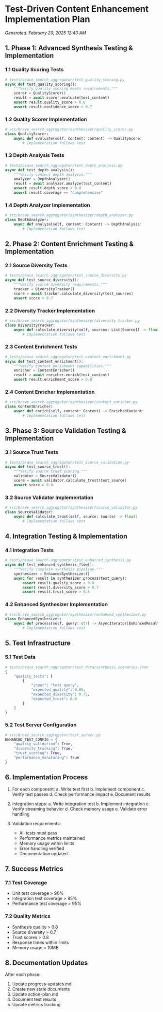 # Test-Driven Content Enhancement Implementation Plan
*Generated: February 20, 2025 12:40 AM*

## 1. Phase 1: Advanced Synthesis Testing & Implementation

### 1.1 Quality Scoring Tests
```python
# tests/brave_search_aggregator/test_quality_scoring.py
async def test_quality_scoring():
    """Verify quality scoring meets requirements."""
    scorer = QualityScorer()
    result = await scorer.evaluate(test_content)
    assert result.quality_score > 0.8
    assert result.confidence_score > 0.7
```

### 1.2 Quality Scorer Implementation
```python
# src/brave_search_aggregator/synthesizer/quality_scorer.py
class QualityScorer:
    async def evaluate(self, content: Content) -> QualityScore:
        # Implementation follows test
```

### 1.3 Depth Analysis Tests
```python
# tests/brave_search_aggregator/test_depth_analysis.py
async def test_depth_analysis():
    """Verify content depth analysis."""
    analyzer = DepthAnalyzer()
    result = await analyzer.analyze(test_content)
    assert result.depth_score > 0.8
    assert result.coverage == "comprehensive"
```

### 1.4 Depth Analyzer Implementation
```python
# src/brave_search_aggregator/synthesizer/depth_analyzer.py
class DepthAnalyzer:
    async def analyze(self, content: Content) -> DepthAnalysis:
        # Implementation follows test
```

## 2. Phase 2: Content Enrichment Testing & Implementation

### 2.1 Source Diversity Tests
```python
# tests/brave_search_aggregator/test_source_diversity.py
async def test_source_diversity():
    """Verify source diversity requirements."""
    tracker = DiversityTracker()
    score = await tracker.calculate_diversity(test_sources)
    assert score > 0.7
```

### 2.2 Diversity Tracker Implementation
```python
# src/brave_search_aggregator/synthesizer/diversity_tracker.py
class DiversityTracker:
    async def calculate_diversity(self, sources: List[Source]) -> float:
        # Implementation follows test
```

### 2.3 Content Enrichment Tests
```python
# tests/brave_search_aggregator/test_content_enrichment.py
async def test_content_enrichment():
    """Verify content enrichment capabilities."""
    enricher = ContentEnricher()
    result = await enricher.enrich(test_content)
    assert result.enrichment_score > 0.8
```

### 2.4 Content Enricher Implementation
```python
# src/brave_search_aggregator/synthesizer/content_enricher.py
class ContentEnricher:
    async def enrich(self, content: Content) -> EnrichedContent:
        # Implementation follows test
```

## 3. Phase 3: Source Validation Testing & Implementation

### 3.1 Source Trust Tests
```python
# tests/brave_search_aggregator/test_source_validation.py
async def test_source_trust():
    """Verify source trust scoring."""
    validator = SourceValidator()
    score = await validator.calculate_trust(test_source)
    assert score > 0.8
```

### 3.2 Source Validator Implementation
```python
# src/brave_search_aggregator/synthesizer/source_validator.py
class SourceValidator:
    async def calculate_trust(self, source: Source) -> float:
        # Implementation follows test
```

## 4. Integration Testing & Implementation

### 4.1 Integration Tests
```python
# tests/brave_search_aggregator/test_enhanced_synthesis.py
async def test_enhanced_synthesis_flow():
    """Verify complete synthesis pipeline."""
    synthesizer = EnhancedSynthesizer()
    async for result in synthesizer.process(test_query):
        assert result.quality_score > 0.8
        assert result.diversity_score > 0.7
        assert result.trust_score > 0.8
```

### 4.2 Enhanced Synthesizer Implementation
```python
# src/brave_search_aggregator/synthesizer/enhanced_synthesizer.py
class EnhancedSynthesizer:
    async def process(self, query: str) -> AsyncIterator[EnhancedResult]:
        # Implementation follows test
```

## 5. Test Infrastructure

### 5.1 Test Data
```python
# tests/brave_search_aggregator/test_data/synthesis_scenarios.json
{
    "quality_tests": [
        {
            "input": "test query",
            "expected_quality": 0.85,
            "expected_diversity": 0.75,
            "expected_trust": 0.8
        }
    ]
}
```

### 5.2 Test Server Configuration
```python
# src/brave_search_aggregator/test_server.py
ENHANCED_TEST_CONFIG = {
    "quality_validation": True,
    "diversity_tracking": True,
    "trust_scoring": True,
    "performance_monitoring": True
}
```

## 6. Implementation Process

1. For each component:
   a. Write test first
   b. Implement component
   c. Verify test passes
   d. Check performance impact
   e. Document results

2. Integration steps:
   a. Write integration test
   b. Implement integration
   c. Verify streaming behavior
   d. Check memory usage
   e. Validate error handling

3. Validation requirements:
   - All tests must pass
   - Performance metrics maintained
   - Memory usage within limits
   - Error handling verified
   - Documentation updated

## 7. Success Metrics

### 7.1 Test Coverage
- Unit test coverage > 90%
- Integration test coverage > 85%
- Performance test coverage > 95%

### 7.2 Quality Metrics
- Synthesis quality > 0.8
- Source diversity > 0.7
- Trust scores > 0.8
- Response times within limits
- Memory usage < 10MB

## 8. Documentation Updates

After each phase:
1. Update progress-updates.md
2. Create new state documents
3. Update action-plan.md
4. Document test results
5. Update metrics tracking